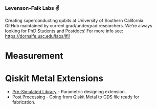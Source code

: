 ### Levenson-Falk Labs ✌️
Creating superconducting qubits at University of Southern California. GitHub maintained by current grad/undergrad researchers.
We're always looking for PhD Students and Postdocs! For more info see: https://dornsife.usc.edu/labs/lfl/

# Measurement

# Qiskit Metal Extensions
- [Pre-Simulated Library](https://github.com/LFL-Lab/metal-library) - Parametric designing extension.
- [Post Processing](https://github.com/LFL-Lab/metal-post) - Going from Qiskit Metal to GDS file ready for fabrication.
